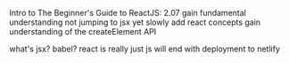 Intro to The Beginner's Guide to ReactJS: 2.07
gain fundamental understanding
not jumping to jsx yet
slowly add react concepts
gain understanding of the createElement API

what's jsx? babel?
react is really just js
will end with deployment to netlify
